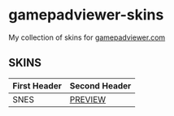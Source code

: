 # gamepadviewer-skins

My collection of skins for [gamepadviewer.com](http://gamepadviewer.com)

## SKINS

| First Header  | Second Header |
| ------------- | ------------- |
| SNES  | [PREVIEW](./snes/snes.png)  |
